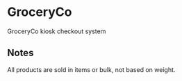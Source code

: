 # GroceryCo
GroceryCo kiosk checkout system

## Notes

All products are sold in items or bulk, not based on weight.
